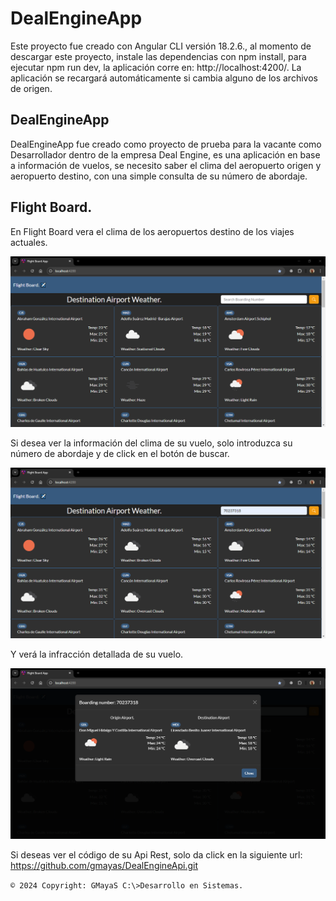 # DealEngineApp

Este proyecto fue creado con Angular CLI versión 18.2.6., al momento de descargar este proyecto, instale las dependencias con npm install, para ejecutar npm run dev, la aplicación corre en: http://localhost:4200/. La aplicación se recargará automáticamente si cambia alguno de los archivos de origen.

## DealEngineApp

DealEngineApp fue creado como proyecto de prueba para la vacante como Desarrollador dentro de la empresa Deal Engine, es una aplicación en base a información de vuelos, se necesito saber el clima del aeropuerto origen y aeropuerto destino, con una simple consulta de su número de abordaje.

## Flight Board.

En Flight Board vera el clima de los aeropuertos destino de los viajes actuales.

![](/imagenes/01.png)

Si desea ver la información del clima de su vuelo, solo introduzca su número de abordaje y de click en el botón de buscar.

![](/imagenes/02.png)

Y verá la infracción detallada de su vuelo.

![](/imagenes/03.png)

Si deseas ver el código de su Api Rest, solo da click en la siguiente url:
https://github.com/gmayas/DealEngineApi.git

`© 2024 Copyright: GMayaS C:\>Desarrollo en Sistemas.`
